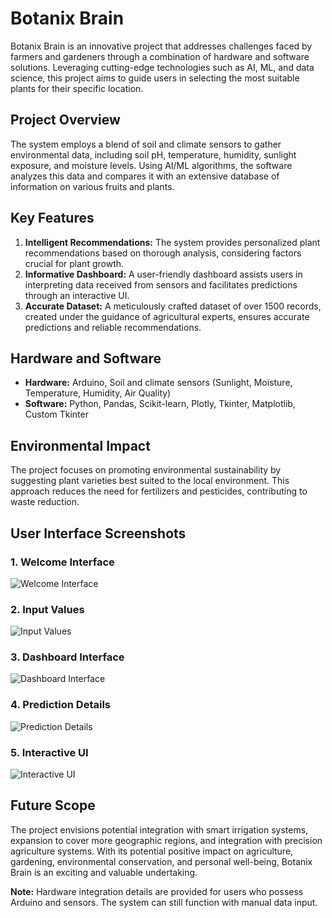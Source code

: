 # Botanix Brain

Botanix Brain is an innovative project that addresses challenges faced by farmers and gardeners through a combination of hardware and software solutions. Leveraging cutting-edge technologies such as AI, ML, and data science, this project aims to guide users in selecting the most suitable plants for their specific location.

## Project Overview

The system employs a blend of soil and climate sensors to gather environmental data, including soil pH, temperature, humidity, sunlight exposure, and moisture levels. Using AI/ML algorithms, the software analyzes this data and compares it with an extensive database of information on various fruits and plants.

## Key Features

1. **Intelligent Recommendations:** The system provides personalized plant recommendations based on thorough analysis, considering factors crucial for plant growth.
2. **Informative Dashboard:** A user-friendly dashboard assists users in interpreting data received from sensors and facilitates predictions through an interactive UI.
3. **Accurate Dataset:** A meticulously crafted dataset of over 1500 records, created under the guidance of agricultural experts, ensures accurate predictions and reliable recommendations.

## Hardware and Software

- **Hardware:** Arduino, Soil and climate sensors (Sunlight, Moisture, Temperature, Humidity, Air Quality)
- **Software:** Python, Pandas, Scikit-learn, Plotly, Tkinter, Matplotlib, Custom Tkinter

## Environmental Impact

The project focuses on promoting environmental sustainability by suggesting plant varieties best suited to the local environment. This approach reduces the need for fertilizers and pesticides, contributing to waste reduction.

## User Interface Screenshots

### 1. Welcome Interface
![Welcome Interface](https://github.com/GeekyChirag-030/Botanix-Brain_HW-SW/raw/main/assets/96729663/6d8efbc7-ad9a-432c-912a-1a98ffd7f64e)

### 2. Input Values
![Input Values](https://github.com/GeekyChirag-030/Botanix-Brain_HW-SW/raw/main/assets/96729663/66b79ef1-711d-4459-846b-f59f02ecd2b3)

### 3. Dashboard Interface
![Dashboard Interface](https://github.com/GeekyChirag-030/Botanix-Brain_HW-SW/raw/main/assets/96729663/31b1bae1-662f-4c32-8449-3122a36a34ef)

### 4. Prediction Details
![Prediction Details](https://github.com/GeekyChirag-030/Botanix-Brain_HW-SW/raw/main/assets/96729663/9d151e01-371d-4000-9f5c-a95aae35c863)

### 5. Interactive UI
![Interactive UI](https://github.com/GeekyChirag-030/Botanix-Brain_HW-SW/raw/main/assets/96729663/8c4e79b9-b0dc-42d3-a10d-7daed957749e)

## Future Scope

The project envisions potential integration with smart irrigation systems, expansion to cover more geographic regions, and integration with precision agriculture systems. With its potential positive impact on agriculture, gardening, environmental conservation, and personal well-being, Botanix Brain is an exciting and valuable undertaking.

**Note:** Hardware integration details are provided for users who possess Arduino and sensors. The system can still function with manual data input.
